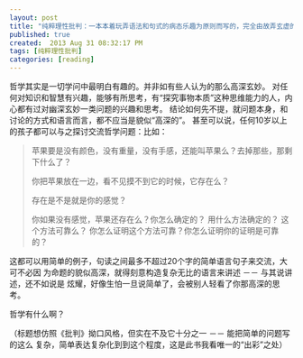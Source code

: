 ```yaml
---
layout: post
title: "纯粹理性批判：一本本着玩弄语法和句式的病态乐趣为原则而写的，完全由故弄玄虚的呓语所堆砌的，实质内容及其简单空洞的书"
published: true
created:  2013 Aug 31 08:32:17 PM
tags: [纯粹理性批判]
categories: [reading]
---
```


哲学其实是一切学问中最明白有趣的。并非如有些人认为的那么高深玄妙。
对任何对知识和智慧有兴趣，能够有所思考，有“探究事物本质”这种思维能力的人，内心都有过对幽深玄妙一类问题的兴趣和思考。
结论如何先不提，就问题本身，和讨论的方式和语言而言，都不应当是貌似“高深的”。
甚至可以说，任何10岁以上的孩子都可以与之探讨交流哲学问题：比如：

>苹果要是没有颜色，没有重量，没有手感，还能叫苹果么？去掉那些，那剩下什么了？
>
>你把苹果放在一边，看不见摸不到它的时候，它存在么？
>
>存在是不是就是你的感觉？
>
>你如果没有感觉，苹果还存在么？你怎么确定的？
>用什么方法确定的？ 这个方法可靠么？
>你怎么证明这个方法可靠？你怎么证明你的证明是可靠的？

这都可以用简单的例子，句读之间最多不超过20个字的简单语言句子来交流，大可不必因
为命题的貌似高深，就得刻意构造复杂无比的语言来讲述 －－ 与其说讲述，还不如说是
炫耀，好像生怕一旦说简单了，会被别人轻看了你那高深的思考。

哲学有什么啊？

（标题想仿照《批判》拗口风格，但实在不及它十分之一 －－ 能把简单的问题写的这么
复杂，简单表达复杂化到到这个程度，这是此书我看唯一的“出彩”之处）

